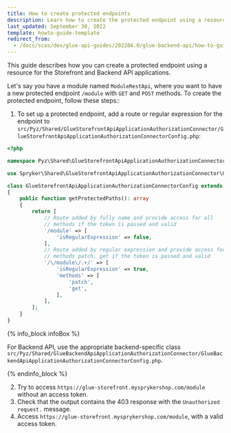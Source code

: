 ```yaml
---
title: How to create protected endpoints
description: Learn how to create the protected endpoint using a resource for the Storefront and Backend API applications.
last_updated: September 30, 2022
template: howto-guide-template
redirect_from:
  - /docs/scos/dev/glue-api-guides/202204.0/glue-backend-api/how-to-guides/create-protected-endpoints.html
---
```


This guide describes how you can create a protected endpoint using a resource for the Storefront and Backend API applications.

Let's say you have a module named `ModuleRestApi`, where you want to have a new protected endpoint `/module` with `GET` and `POST` methods.  To create the protected endpoint, follow these steps::

1. To set up a protected endpoint, add a route or regular expression for the endpoint to `src/Pyz/Shared/GlueStorefrontApiApplicationAuthorizationConnector/GlueStorefrontApiApplicationAuthorizationConnectorConfig.php`:

```php
<?php

namespace Pyz\Shared\GlueStorefrontApiApplicationAuthorizationConnector;

use Spryker\Shared\GlueStorefrontApiApplicationAuthorizationConnector\GlueStorefrontApiApplicationAuthorizationConnectorConfig as SprykerGlueStorefrontApiApplicationAuthorizationConnectorConfig;

class GlueStorefrontApiApplicationAuthorizationConnectorConfig extends SprykerGlueStorefrontApiApplicationAuthorizationConnectorConfig
{
    public function getProtectedPaths(): array
    {
        return [
            // Route added by fully name and provide access for all
            // methods if the token is passed and valid
            '/module' => [
                'isRegularExpression' => false,
            ],
            // Route added by regular expression and provide access for 
            // methods patch, get if the token is passed and valid
            '/\/module\/.+/' => [
                'isRegularExpression' => true,
                'methods' => [
                    'patch',
                    'get',
                ],
            ],
        ];
    }
}
```

{% info_block infoBox %}

For Backend API, use the appropriate backend-specific class `src/Pyz/Shared/GlueBackendApiApplicationAuthorizationConnector/GlueBackendApiApplicationAuthorizationConnectorConfig.php`.

{% endinfo_block %}

2. Try to access `https://glue-storefront.mysprykershop.com/module` without an access token.
3. Check that the output contains the 403 response with the `Unauthorized request.` message.
4. Access `https://glue-storefront.mysprykershop.com/module`, with a valid access token.
